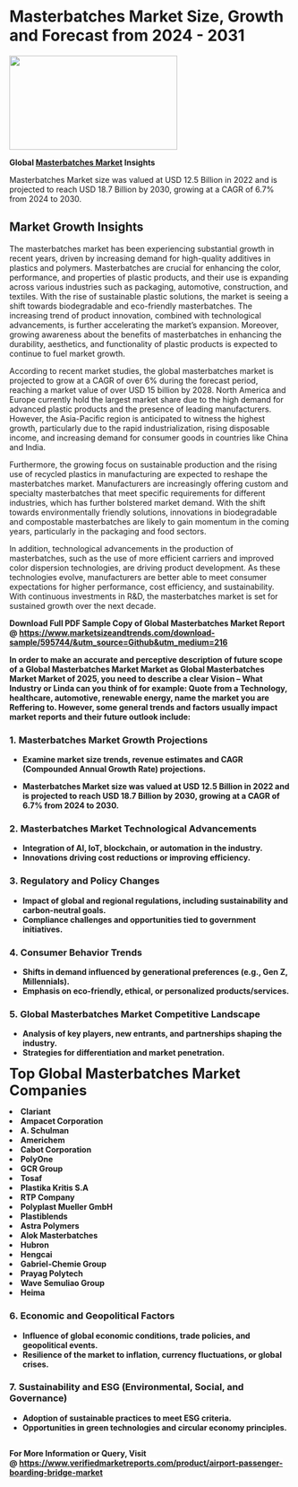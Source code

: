 <H1>Masterbatches Market Size, Growth and Forecast from 2024 - 2031</H1><img class="aligncenter size-medium wp-image-584254" src="https://thirdeyenews.in/wp-content/uploads/2024/09/Global-Market-Research-300x168.jpeg" alt="" width="300" height="168" /><p><strong>Global&nbsp;<a href="https://www.marketsizeandtrends.com/download-sample/595744/&amp;utm_source=Github&utm_medium=216">Masterbatches Market</a> Insights</strong></p><p>Masterbatches Market size was valued at USD 12.5 Billion in 2022 and is projected to reach USD 18.7 Billion by 2030, growing at a CAGR of 6.7% from 2024 to 2030.</p><p><h2>Market Growth Insights</h2> <p>The masterbatches market has been experiencing substantial growth in recent years, driven by increasing demand for high-quality additives in plastics and polymers. Masterbatches are crucial for enhancing the color, performance, and properties of plastic products, and their use is expanding across various industries such as packaging, automotive, construction, and textiles. With the rise of sustainable plastic solutions, the market is seeing a shift towards biodegradable and eco-friendly masterbatches. The increasing trend of product innovation, combined with technological advancements, is further accelerating the market’s expansion. Moreover, growing awareness about the benefits of masterbatches in enhancing the durability, aesthetics, and functionality of plastic products is expected to continue to fuel market growth.</p> <p><strong></strong></p> <p>According to recent market studies, the global masterbatches market is projected to grow at a CAGR of over 6% during the forecast period, reaching a market value of over USD 15 billion by 2028. North America and Europe currently hold the largest market share due to the high demand for advanced plastic products and the presence of leading manufacturers. However, the Asia-Pacific region is anticipated to witness the highest growth, particularly due to the rapid industrialization, rising disposable income, and increasing demand for consumer goods in countries like China and India.</p> <p>Furthermore, the growing focus on sustainable production and the rising use of recycled plastics in manufacturing are expected to reshape the masterbatches market. Manufacturers are increasingly offering custom and specialty masterbatches that meet specific requirements for different industries, which has further bolstered market demand. With the shift towards environmentally friendly solutions, innovations in biodegradable and compostable masterbatches are likely to gain momentum in the coming years, particularly in the packaging and food sectors.</p> <p>In addition, technological advancements in the production of masterbatches, such as the use of more efficient carriers and improved color dispersion technologies, are driving product development. As these technologies evolve, manufacturers are better able to meet consumer expectations for higher performance, cost efficiency, and sustainability. With continuous investments in R&D, the masterbatches market is set for sustained growth over the next decade.</p> <p><strong></p><p><span class=""><strong>Download Full PDF Sample Copy of Global Masterbatches Market Report</strong> @ <a href="https://www.marketsizeandtrends.com/download-sample/595744/&amp;utm_source=Github&utm_medium=216" target="_blank">https://www.marketsizeandtrends.com/download-sample/595744/&amp;utm_source=Github&utm_medium=216</a></span></p><p>In order to make an accurate and perceptive description of future scope of a Global&nbsp;Masterbatches Market Market as Global&nbsp;Masterbatches Market Market of 2025, you need to describe a clear Vision &ndash; What Industry or Linda can you think of for example: Quote from a Technology, healthcare, automotive, renewable energy, name the market you are Reffering to. However, some general trends and factors usually impact market reports and their future outlook include:</p><h3>1.&nbsp;<strong>Masterbatches Market Growth Projections</strong></h3><ul><li>Examine market size trends, revenue estimates and CAGR (Compounded Annual Growth Rate) projections.</li><li><p>Masterbatches Market size was valued at USD 12.5 Billion in 2022 and is projected to reach USD 18.7 Billion by 2030, growing at a CAGR of 6.7% from 2024 to 2030.</p></li></ul><h3>2.&nbsp;<strong>Masterbatches Market Technological Advancements</strong></h3><ul><li>Integration of AI, IoT, blockchain, or automation in the industry.</li><li>Innovations driving cost reductions or improving efficiency.</li></ul><h3>3.&nbsp;<strong>Regulatory and Policy Changes</strong></h3><ul><li>Impact of global and regional regulations, including sustainability and carbon-neutral goals.</li><li>Compliance challenges and opportunities tied to government initiatives.</li></ul><h3>4.&nbsp;<strong>Consumer Behavior Trends</strong></h3><ul><li>Shifts in demand influenced by generational preferences (e.g., Gen Z, Millennials).</li><li>Emphasis on eco-friendly, ethical, or personalized products/services.</li></ul><h3>5.&nbsp;<strong>Global Masterbatches Market Competitive Landscape</strong></h3><ul><li>Analysis of key players, new entrants, and partnerships shaping the industry.</li><li>Strategies for differentiation and market penetration.</li></ul><p data-pm-slice="1 1 []"><span style="color: inherit; font-family: inherit; font-size: 25px;">Top Global Masterbatches Market Companies</span></p><div class="" data-test-id=""><p><li>Clariant</li><li> Ampacet Corporation</li><li> A. Schulman</li><li> Americhem</li><li> Cabot Corporation</li><li> PolyOne</li><li> GCR Group</li><li> Tosaf</li><li> Plastika Kritis S.A</li><li> RTP Company</li><li> Polyplast Mueller GmbH</li><li> Plastiblends</li><li> Astra Polymers</li><li> Alok Masterbatches</li><li> Hubron</li><li> Hengcai</li><li> Gabriel-Chemie Group</li><li> Prayag Polytech</li><li> Wave Semuliao Group</li><li> Heima</li></p></div><h3>6.&nbsp;<strong>Economic and Geopolitical Factors</strong></h3><ul><li>Influence of global economic conditions, trade policies, and geopolitical events.</li><li>Resilience of the market to inflation, currency fluctuations, or global crises.</li></ul><h3>7.&nbsp;<strong>Sustainability and ESG (Environmental, Social, and Governance)</strong></h3><ul><li>Adoption of sustainable practices to meet ESG criteria.</li><li>Opportunities in green technologies and circular economy principles.</li></ul><h2><strong style="font-size: 14px;">For More Information or Query, Visit @&nbsp;</strong><a style="background-color: #ffffff; font-size: 14px;" href="https://www.marketsizeandtrends.com/report/masterbatches-market/" target="_blank">https://www.verifiedmarketreports.com/product/airport-passenger-boarding-bridge-market</a></h2>
